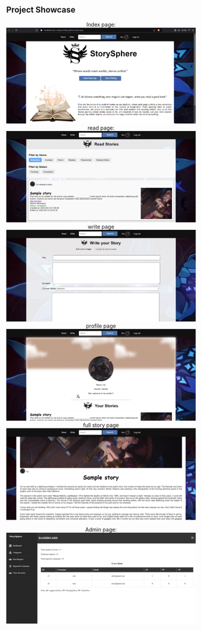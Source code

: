 ## Project Showcase

<div align="center">
Index page:
<img src="githubImages/index.png"  />
read page:
<img src="githubImages/read.png"  />
write page
<img src="githubImages/write1.png"  />
profile page
<img src="githubImages/profile1.png"  />
full story page
<img src="githubImages/fullStory1.png"  />

Admin page:
<img src="githubImages/adminDashboard.png"  />
</div><br>
